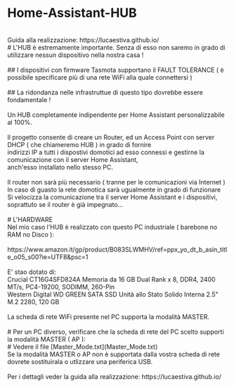 # Home-Assistant-HUB<br/>
<br/>
Guida alla realizzazione: https://lucaestiva.github.io/
<br/>
# L'HUB è estremamente importante. Senza di esso non saremo in grado di utilizzare nessun dispositivo nella nostra casa !<br/>
<br/>
## I dispositivi con firmware Tasmota supportano il FAULT TOLERANCE ( è possibile specificare più di una rete WiFi alla quale connettersi )<br/>
<br/>
## La ridondanza nelle infrastruttue di questo tipo dovrebbe essere fondamentale !</br>
</br>
Un HUB completamente indipendente per Home Assistant personalizzabile al 100%.</br>
</br>
Il progetto consente di creare un Router, ed un Access Point con server DHCP ( che chiameremo HUB ) in grado di fornire</br>
indirizzi IP a tutti i dispostivi domotici ad esso connessi e gestirne la comunicazione con il server Home Assistant,</br>
anch'esso installato nello stesso PC.</br>
</br>
Il router non sarà più necessario ( tranne per le comunicazioni via Internet )<br />
In caso di guasto la rete domotica sarà ugualmente in grado di funzionare<br />
Si velocizza la comunicazione tra il server Home Assistant e i dispositivi, soprattuto se il router è già impegnato...<br />
<br />
# L'HARDWARE<br />
Nel mio caso l'HUB è realizzato con questo PC industriale ( barebone no RAM no Disco ):<br />
<br />
https://www.amazon.it/gp/product/B083SLWMHV/ref=ppx_yo_dt_b_asin_title_o05_s00?ie=UTF8&psc=1<br />
<br />
E' stao dotato di:<br />
Crucial CT16G4SFD824A Memoria da 16 GB Dual Rank x 8, DDR4, 2400 MT/s, PC4-19200, SODIMM, 260-Pin<br />
Western Digital WD GREEN SATA SSD Unità allo Stato Solido Interna 2.5" M.2 2280, 120 GB<br />
<br />
La scheda di rete WiFi presente nel PC supporta la modalità MASTER.<br />
<br />
# Per un PC diverso, verificare che la scheda di rete del PC scelto supporti la modalità MASTER ( AP ):</br>
# Vedere il file [Master_Mode.txt](Master_Mode.txt)<br />
Se la modalità MASTER o AP non è supportata dalla vostra scheda di rete dovrete sostituirala o utlizzare una periferica USB.<br />
<br />
Per i dettagli veder la guida alla realizzazione: https://lucaestiva.github.io/<br />
